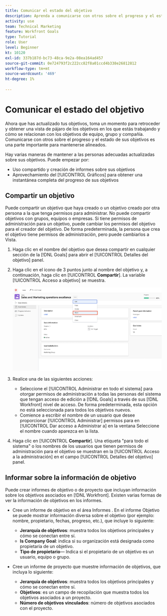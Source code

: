 ```yaml
---
title: Comunicar el estado del objetivo
description: Aprenda a comunicarse con otros sobre el progreso y el estado de sus objetivos en [!DNL Workfront Goals].
activity: use
team: Technical Marketing
feature: Workfront Goals
type: Tutorial
role: User
level: Beginner
kt: 10120
exl-id: 337b187d-bc73-48ca-9e2a-08ea164ad457
source-git-commit: 0e724793f2c222cc82f8a01ccd4b338e26812812
workflow-type: tm+mt
source-wordcount: '469'
ht-degree: 1%

---
```


# Comunicar el estado del objetivo

Ahora que has actualizado tus objetivos, toma un momento para retroceder y obtener una vista de pájaro de los objetivos en los que estás trabajando y cómo se relacionan con los objetivos de equipo, grupo y compañía. Comunicarse con otros sobre el progreso y el estado de sus objetivos es una parte importante para mantenerse alineados.

Hay varias maneras de mantener a las personas adecuadas actualizadas sobre sus objetivos. Puede empezar por:

* Uso compartido y creación de informes sobre sus objetivos
* Aprovechamiento del [!UICONTROL Gráficos] para obtener una instantánea completa del progreso de sus objetivos

## Compartir un objetivo

Puede compartir un objetivo que haya creado o un objetivo creado por otra persona a la que tenga permisos para administrar. No puede compartir objetivos con grupos, equipos o empresas. Si tiene permisos de administración para un objetivo, puede cambiar los permisos del objetivo para el creador del objetivo. De forma predeterminada, la persona que crea el objetivo tiene permisos de administración, pero puede cambiarlos a Vista.

1. Haga clic en el nombre del objetivo que desea compartir en cualquier sección de la [!DNL Goals] para abrir el [!UICONTROL Detalles del objetivo] panel.

1. Haga clic en el icono de 3 puntos junto al nombre del objetivo y, a continuación, haga clic en [!UICONTROL **Compartir**]. La variable [!UICONTROL Acceso a objetivo] se muestra.

   ![Captura de pantalla para compartir un gol](assets/17-workfront-goals-share-a-goal.png)

1. Realice una de las siguientes acciones:

   * Seleccione el [!UICONTROL Administrar en todo el sistema] para otorgar permisos de administración a todas las personas del sistema que tengan acceso de edición a [!DNL Goals] a través de sus [!DNL Workfront] nivel de acceso. De forma predeterminada, esta opción no está seleccionada para todos los objetivos nuevos.
   * Comience a escribir el nombre de un usuario que desee proporcionar [!UICONTROL Administrar] permisos para en [!UICONTROL Dar acceso a Administrar a] en la ventana Seleccione el nombre cuando aparezca en la lista.

1. Haga clic en [!UICONTROL **Compartir**]. Una etiqueta &quot;para todo el sistema&quot; o los nombres de los usuarios que tienen permisos de administración para el objetivo se muestran en la [!UICONTROL Acceso a la administración] en el campo [!UICONTROL Detalles del objetivo] panel.

## Informar sobre la información de objetivo

Puede crear informes de objetivo o de proyecto que incluyan información sobre los objetivos asociados en [!DNL Workfront]. Existen varias formas de ver la información de objetivos en los informes.

* Cree un informe de objetivo en el área Informes . En el informe Objetivo se puede mostrar información diversa sobre el objetivo (por ejemplo: nombre, propietario, fechas, progreso, etc.), que incluye lo siguiente:

   * **Jerarquía de objetivos**: muestra todos los objetivos principales y cómo se conectan entre sí.
   * **Is Company Goal**: indica si su organización está designada como propietaria de un objetivo.
   * **Tipo de propietario**— Indica si el propietario de un objetivo es un usuario, equipo o grupo.

* Cree un informe de proyecto que muestre información de objetivos, que incluya lo siguiente:
   * **Jerarquía de objetivos**: muestra todos los objetivos principales y cómo se conectan entre sí.
   * **Objetivos**: es un campo de recopilación que muestra todos los objetivos asociados a un proyecto.
   * **Número de objetivos vinculados**: número de objetivos asociados con el proyecto.
